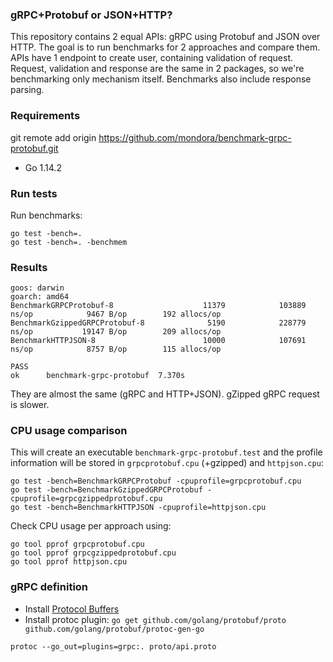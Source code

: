### gRPC+Protobuf or JSON+HTTP?

This repository contains 2 equal APIs: gRPC using Protobuf and JSON over HTTP.
The goal is to run benchmarks for 2 approaches and compare them.
APIs have 1 endpoint to create user, containing validation of request.
Request, validation and response are the same in 2 packages, so we're benchmarking only mechanism itself.
Benchmarks also include response parsing.

### Requirements
git remote add origin https://github.com/mondora/benchmark-grpc-protobuf.git
 - Go 1.14.2

### Run tests

Run benchmarks:
```
go test -bench=.
go test -bench=. -benchmem
```

### Results

```
goos: darwin
goarch: amd64
BenchmarkGRPCProtobuf-8                    11379            103889 ns/op            9467 B/op        192 allocs/op
BenchmarkGzippedGRPCProtobuf-8              5190            228779 ns/op           19147 B/op        209 allocs/op
BenchmarkHTTPJSON-8                        10000            107691 ns/op            8757 B/op        115 allocs/op

PASS
ok      benchmark-grpc-protobuf  7.370s
```

They are almost the same (gRPC and HTTP+JSON).
gZipped gRPC request is slower.

### CPU usage comparison

This will create an executable `benchmark-grpc-protobuf.test` and the profile information will be stored in `grpcprotobuf.cpu` (+gzipped) and `httpjson.cpu`:

```
go test -bench=BenchmarkGRPCProtobuf -cpuprofile=grpcprotobuf.cpu
go test -bench=BenchmarkGzippedGRPCProtobuf -cpuprofile=grpcgzippedprotobuf.cpu
go test -bench=BenchmarkHTTPJSON -cpuprofile=httpjson.cpu
```

Check CPU usage per approach using:

```
go tool pprof grpcprotobuf.cpu
go tool pprof grpcgzippedprotobuf.cpu
go tool pprof httpjson.cpu
```

### gRPC definition

 - Install [Protocol Buffers](https://github.com/google/protobuf/releases)
 - Install protoc plugin: `go get github.com/golang/protobuf/proto github.com/golang/protobuf/protoc-gen-go`

```
protoc --go_out=plugins=grpc:. proto/api.proto
```
